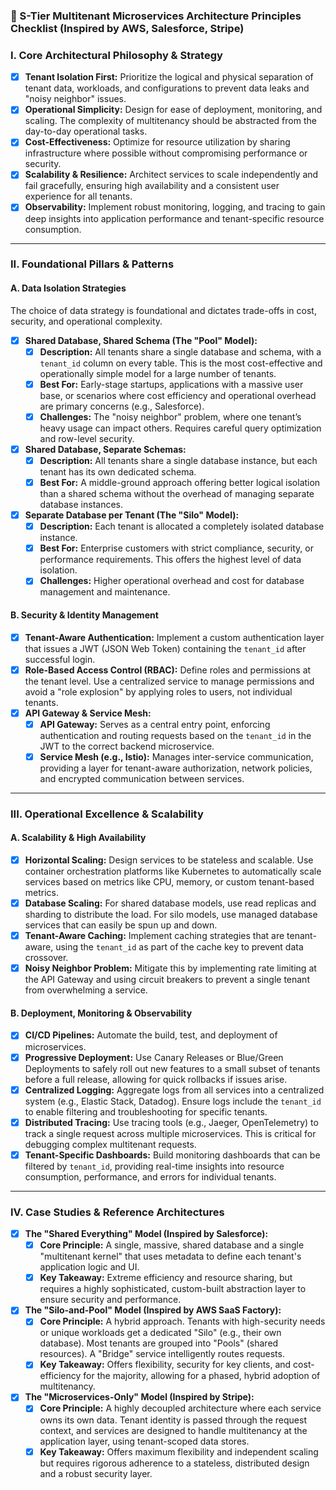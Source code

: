 ### 🎯 S-Tier Multitenant Microservices Architecture Principles Checklist (Inspired by AWS, Salesforce, Stripe)

### **I. Core Architectural Philosophy & Strategy**

* [x] **Tenant Isolation First:** Prioritize the logical and physical separation of tenant data, workloads, and configurations to prevent data leaks and "noisy neighbor" issues.
* [x] **Operational Simplicity:** Design for ease of deployment, monitoring, and scaling. The complexity of multitenancy should be abstracted from the day-to-day operational tasks.
* [x] **Cost-Effectiveness:** Optimize for resource utilization by sharing infrastructure where possible without compromising performance or security.
* [x] **Scalability & Resilience:** Architect services to scale independently and fail gracefully, ensuring high availability and a consistent user experience for all tenants.
* [x] **Observability:** Implement robust monitoring, logging, and tracing to gain deep insights into application performance and tenant-specific resource consumption.

***

### **II. Foundational Pillars & Patterns**

#### **A. Data Isolation Strategies**

The choice of data strategy is foundational and dictates trade-offs in cost, security, and operational complexity.

* [x] **Shared Database, Shared Schema (The "Pool" Model):**
    * [x] **Description:** All tenants share a single database and schema, with a `tenant_id` column on every table. This is the most cost-effective and operationally simple model for a large number of tenants.
    * [x] **Best For:** Early-stage startups, applications with a massive user base, or scenarios where cost efficiency and operational overhead are primary concerns (e.g., Salesforce).
    * [x] **Challenges:** The "noisy neighbor" problem, where one tenant’s heavy usage can impact others. Requires careful query optimization and row-level security.
* [x] **Shared Database, Separate Schemas:**
    * [x] **Description:** All tenants share a single database instance, but each tenant has its own dedicated schema.
    * [x] **Best For:** A middle-ground approach offering better logical isolation than a shared schema without the overhead of managing separate database instances.
* [x] **Separate Database per Tenant (The "Silo" Model):**
    * [x] **Description:** Each tenant is allocated a completely isolated database instance.
    * [x] **Best For:** Enterprise customers with strict compliance, security, or performance requirements. This offers the highest level of data isolation.
    * [x] **Challenges:** Higher operational overhead and cost for database management and maintenance.

#### **B. Security & Identity Management**

* [x] **Tenant-Aware Authentication:** Implement a custom authentication layer that issues a JWT (JSON Web Token) containing the `tenant_id` after successful login.
* [x] **Role-Based Access Control (RBAC):** Define roles and permissions at the tenant level. Use a centralized service to manage permissions and avoid a "role explosion" by applying roles to users, not individual tenants.
* [x] **API Gateway & Service Mesh:**
    * [x] **API Gateway:** Serves as a central entry point, enforcing authentication and routing requests based on the `tenant_id` in the JWT to the correct backend microservice.
    * [x] **Service Mesh (e.g., Istio):** Manages inter-service communication, providing a layer for tenant-aware authorization, network policies, and encrypted communication between services.

***

### **III. Operational Excellence & Scalability**

#### **A. Scalability & High Availability**

* [x] **Horizontal Scaling:** Design services to be stateless and scalable. Use container orchestration platforms like Kubernetes to automatically scale services based on metrics like CPU, memory, or custom tenant-based metrics.
* [x] **Database Scaling:** For shared database models, use read replicas and sharding to distribute the load. For silo models, use managed database services that can easily be spun up and down.
* [x] **Tenant-Aware Caching:** Implement caching strategies that are tenant-aware, using the `tenant_id` as part of the cache key to prevent data crossover.
* [x] **Noisy Neighbor Problem:** Mitigate this by implementing rate limiting at the API Gateway and using circuit breakers to prevent a single tenant from overwhelming a service.

#### **B. Deployment, Monitoring & Observability**

* [x] **CI/CD Pipelines:** Automate the build, test, and deployment of microservices.
* [x] **Progressive Deployment:** Use Canary Releases or Blue/Green Deployments to safely roll out new features to a small subset of tenants before a full release, allowing for quick rollbacks if issues arise.
* [x] **Centralized Logging:** Aggregate logs from all services into a centralized system (e.g., Elastic Stack, Datadog). Ensure logs include the `tenant_id` to enable filtering and troubleshooting for specific tenants.
* [x] **Distributed Tracing:** Use tracing tools (e.g., Jaeger, OpenTelemetry) to track a single request across multiple microservices. This is critical for debugging complex multitenant requests.
* [x] **Tenant-Specific Dashboards:** Build monitoring dashboards that can be filtered by `tenant_id`, providing real-time insights into resource consumption, performance, and errors for individual tenants.

***

### **IV. Case Studies & Reference Architectures**

* [x] **The "Shared Everything" Model (Inspired by Salesforce):**
    * [x] **Core Principle:** A single, massive, shared database and a single "multitenant kernel" that uses metadata to define each tenant's application logic and UI.
    * [x] **Key Takeaway:** Extreme efficiency and resource sharing, but requires a highly sophisticated, custom-built abstraction layer to ensure security and performance.
* [x] **The "Silo-and-Pool" Model (Inspired by AWS SaaS Factory):**
    * [x] **Core Principle:** A hybrid approach. Tenants with high-security needs or unique workloads get a dedicated "Silo" (e.g., their own database). Most tenants are grouped into "Pools" (shared resources). A "Bridge" service intelligently routes requests.
    * [x] **Key Takeaway:** Offers flexibility, security for key clients, and cost-efficiency for the majority, allowing for a phased, hybrid adoption of multitenancy.
* [x] **The "Microservices-Only" Model (Inspired by Stripe):**
    * [x] **Core Principle:** A highly decoupled architecture where each service owns its own data. Tenant identity is passed through the request context, and services are designed to handle multitenancy at the application layer, using tenant-scoped data stores.
    * [x] **Key Takeaway:** Offers maximum flexibility and independent scaling but requires rigorous adherence to a stateless, distributed design and a robust security layer.